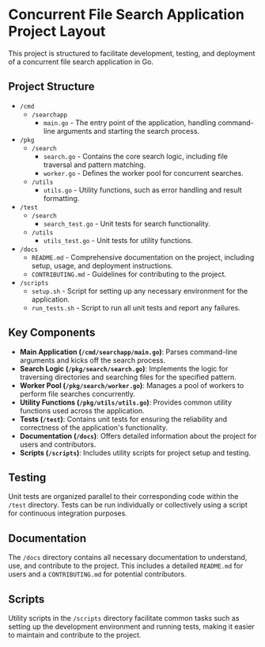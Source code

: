 # Concurrent File Search Application Project Layout

This project is structured to facilitate development, testing, and deployment of a concurrent file search application in Go.

## Project Structure

- `/cmd`
  - `/searchapp`
    - `main.go` - The entry point of the application, handling command-line arguments and starting the search process.
- `/pkg`
  - `/search`
    - `search.go` - Contains the core search logic, including file traversal and pattern matching.
    - `worker.go` - Defines the worker pool for concurrent searches.
  - `/utils`
    - `utils.go` - Utility functions, such as error handling and result formatting.
- `/test`
  - `/search`
    - `search_test.go` - Unit tests for search functionality.
  - `/utils`
    - `utils_test.go` - Unit tests for utility functions.
- `/docs`
  - `README.md` - Comprehensive documentation on the project, including setup, usage, and deployment instructions.
  - `CONTRIBUTING.md` - Guidelines for contributing to the project.
- `/scripts`
  - `setup.sh` - Script for setting up any necessary environment for the application.
  - `run_tests.sh` - Script to run all unit tests and report any failures.

## Key Components

- **Main Application (`/cmd/searchapp/main.go`)**: Parses command-line arguments and kicks off the search process.
- **Search Logic (`/pkg/search/search.go`)**: Implements the logic for traversing directories and searching files for the specified pattern.
- **Worker Pool (`/pkg/search/worker.go`)**: Manages a pool of workers to perform file searches concurrently.
- **Utility Functions (`/pkg/utils/utils.go`)**: Provides common utility functions used across the application.
- **Tests (`/test`)**: Contains unit tests for ensuring the reliability and correctness of the application's functionality.
- **Documentation (`/docs`)**: Offers detailed information about the project for users and contributors.
- **Scripts (`/scripts`)**: Includes utility scripts for project setup and testing.

## Testing

Unit tests are organized parallel to their corresponding code within the `/test` directory. Tests can be run individually or collectively using a script for continuous integration purposes.

## Documentation

The `/docs` directory contains all necessary documentation to understand, use, and contribute to the project. This includes a detailed `README.md` for users and a `CONTRIBUTING.md` for potential contributors.

## Scripts

Utility scripts in the `/scripts` directory facilitate common tasks such as setting up the development environment and running tests, making it easier to maintain and contribute to the project.